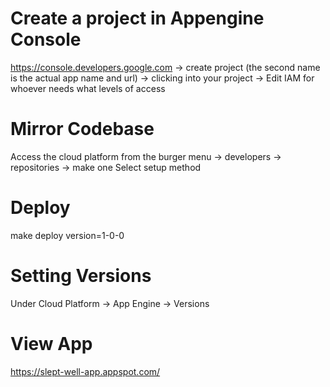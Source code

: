 # Create a project in Appengine Console
https://console.developers.google.com
-> create project (the second name is the actual app name and url)
-> clicking into your project
-> Edit IAM for whoever needs what levels of access

# Mirror Codebase
Access the cloud platform from the burger menu
-> developers -> repositories -> make one
Select setup method

# Deploy
make deploy version=1-0-0

# Setting Versions
Under Cloud Platform -> App Engine -> Versions

# View App
https://slept-well-app.appspot.com/
